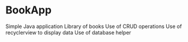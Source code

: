 # BookApp
Simple Java application
Library of books
Use of CRUD operations
Use of recyclerview to display data
Use of database helper
